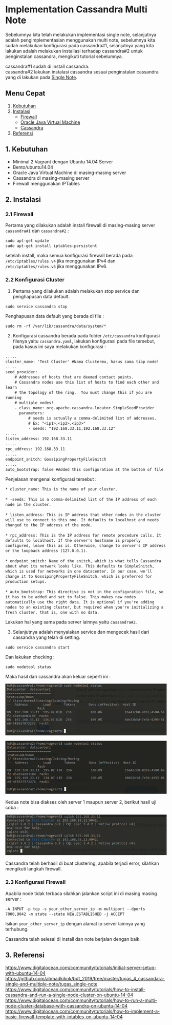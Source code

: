 # Implementation Cassandra Multi Note
Sebelumnya kita telah melakukan implementasi single note, selanjutnya adalah pengimplementasian menggunakan multi note, sebelumnya kita sudah melakukan konfigurasi pada cassandra#1, selanjutnya yang kita lakukan adalah melakukan installasi terhadap cassandra#2 untuk penginstalan cassandra, mengikuti tutorial sebelumnya.

cassandra#1 sudah di install cassandra.                                
cassandra#2 lakukan instalasi cassandra sesuai penginstalan cassandra yang di lakukan pada [Single Note](https://github.com/ahmadkikok/bdt_2019/tree/master/tugas_4_cassandara-single-and-multiple-note/tugas_single-note).

## Menu Cepat
1. [Kebutuhan](#1-kebutuhan)
2. [Instalasi](#2-instalasi)
	- [Firewall](#21-firewall)
	- [Oracle Java Virtual Machine](#22-oracle-java-virtual-machine)
	- [Cassandra](#23-cassandra)
3. [Referensi](#3-referensi)

## 1. Kebutuhan
- Minimal 2 Vagrant dengan Ubuntu 14.04 Server
- Bento/ubuntu14.04
- Oracle Java Virtual Machine di masing-masing server
- Cassandra di masing-masing server 
- Firewall menggunakan IPTables

## 2. Instalasi
### 2.1 Firewall
Pertama yang dilakukan adalah install firewall di masing-masing server ``cassandra#1`` dan ``cassandra#2`` :
```
sudo apt-get update
sudo apt-get install iptables-persistent
```

setelah install, maka semua konfigurasi firewall berada pada ``/etc/iptables/rules.v4`` jika menggunakan IPv4 dan ``/etc/iptables/rules.v6`` jika menggunakan IPv6.

### 2.2 Konfigurasi Cluster
1. Pertama yang dilakukan adalah melakukan stop service dan penghapusan data default.
```
sudo service cassandra stop
```

Penghapusan data default yang berada di file :
```
sudo rm -rf /var/lib/cassandra/data/system/*
```

2. Konfigurasi cassandra berada pada folder ``/etc/cassandra`` konfigurasi filenya yaitu ``cassandra.yaml``, lakukan konfigurasi pada file tersebut, pada kasus ini saya melakukan konfigurasi :
```
.....
cluster_name: 'Test Cluster' #Nama Clustermu, harus sama tiap node!
.....
seed_provider:
    # Addresses of hosts that are deemed contact points. 
    # Cassandra nodes use this list of hosts to find each other and learn
    # the topology of the ring.  You must change this if you are running
    # multiple nodes!
    - class_name: org.apache.cassandra.locator.SimpleSeedProvider
      parameters:
          # seeds is actually a comma-delimited list of addresses.
          # Ex: "<ip1>,<ip2>,<ip3>"
          - seeds: "192.168.33.11,192.168.33.12"
.....
listen_address: 192.168.33.11
.....
rpc_address: 192.168.33.11
.....
endpoint_snitch: GossipingPropertyFileSnitch
.....
auto_bootstrap: false #Added this configuration at the bottom of file
```

Penjelasan mengenai konfigurasi tersebut :
```
* cluster_name: This is the name of your cluster.

* -seeds: This is a comma-delimited list of the IP address of each node in the cluster.

* listen_address: This is IP address that other nodes in the cluster will use to connect to this one. It defaults to localhost and needs changed to the IP address of the node.

* rpc_address: This is the IP address for remote procedure calls. It defaults to localhost. If the server's hostname is properly configured, leave this as is. Otherwise, change to server's IP address or the loopback address (127.0.0.1).

* endpoint_snitch: Name of the snitch, which is what tells Cassandra about what its network looks like. This defaults to SimpleSnitch, which is used for networks in one datacenter. In our case, we'll change it to GossipingPropertyFileSnitch, which is preferred for production setups.

* auto_bootstrap: This directive is not in the configuration file, so it has to be added and set to false. This makes new nodes automatically use the right data. It is optional if you're adding nodes to an existing cluster, but required when you're initializing a fresh cluster, that is, one with no data.

```

Lakukan hal yang sama pada server lainnya yaitu ``cassandra#2``.

3. Selanjutnya adalah menyalakan service dan mengecek hasil dari cassandra yang telah di setting.
```
sudo service cassandra start
```

Dan lakukan checking :

```
sudo nodetool status
```

Maka hasil dari cassandra akan keluar seperti ini :

![](/tugas_4_cassandara-single-and-multiple-note/tugas_multi-note/screenshoot/cassandra_status_1.PNG)

![](/tugas_4_cassandara-single-and-multiple-note/tugas_multi-note/screenshoot/cassandra_status_2.PNG)

Kedua note bisa diakses oleh server 1 maupun server 2, berikut hasil uji coba :

![](/tugas_4_cassandara-single-and-multiple-note/tugas_multi-note/screenshoot/node.PNG)

Cassandra telah berhasil di buat clustering, apabila terjadi error, silahkan mengikuti langkah firewall.

### 2.3 Konfigurasi Firewall
Apabila node tidak terbaca silahkan jalankan script ini di masing masing server :
```
-A INPUT -p tcp -s your_other_server_ip -m multiport --dports 7000,9042 -m state --state NEW,ESTABLISHED -j ACCEPT
```

Isikan ``your_other_server_ip`` dengan alamat ip server lainnya yang terhubung.

Cassandra telah selesai di install dan note berjalan dengan baik.


## 3. Referensi
https://www.digitalocean.com/community/tutorials/initial-server-setup-with-ubuntu-14-04                   
https://github.com/ahmadkikok/bdt_2019/tree/master/tugas_4_cassandara-single-and-multiple-note/tugas_single-note
https://www.digitalocean.com/community/tutorials/how-to-install-cassandra-and-run-a-single-node-cluster-on-ubuntu-14-04
https://www.digitalocean.com/community/tutorials/how-to-run-a-multi-node-cluster-database-with-cassandra-on-ubuntu-14-04
https://www.digitalocean.com/community/tutorials/how-to-implement-a-basic-firewall-template-with-iptables-on-ubuntu-14-04
